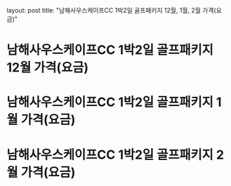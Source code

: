 layout: post
title: "남해사우스케이프CC 1박2일 골프패키지 12월, 1월, 2월 가격(요금)"

# 남해사우스케이프CC 1박2일 골프패키지 12월 가격(요금)

# 남해사우스케이프CC 1박2일 골프패키지 1월 가격(요금)

# 남해사우스케이프CC 1박2일 골프패키지 2월 가격(요금)

